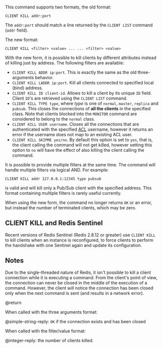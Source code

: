 This command supports two formats, the old format:

    CLIENT KILL addr:port

The `addr:port` should match a line returned by the `CLIENT LIST` command (`addr` field).

The new format:

    CLIENT KILL <filter> <value> ... ... <filter> <value>

With the new form, it is possible to kill clients by different attributes instead of killing just by address. The following filters are available:

* `CLIENT KILL ADDR ip:port`. This is exactly the same as the old three-arguments behavior.
* `CLIENT KILL LADDR ip:port`. Kill all clients connected to specified local (bind) address.
* `CLIENT KILL ID client-id`. Allows to kill a client by its unique `ID` field. Client `ID`'s are retrieved using the `CLIENT LIST` command.
* `CLIENT KILL TYPE type`, where *type* is one of `normal`, `master`, `replica` and `pubsub`. This closes the connections of **all the clients** in the specified class. Note that clients blocked into the `MONITOR` command are considered to belong to the `normal` class.
* `CLIENT KILL USER username`. Closes all the connections that are authenticated with the specified [ACL](/topics/acl) username, however it returns an error if the username does not map to an existing ACL user.
* `CLIENT KILL SKIPME yes/no`. By default this option is set to `yes`, that is, the client calling the command will not get killed, however setting this option to `no` will have the effect of also killing the client calling the command.

It is possible to provide multiple filters at the same time. The command will handle multiple filters via logical AND. For example:

    CLIENT KILL addr 127.0.0.1:12345 type pubsub

is valid and will kill only a Pub/Sub client with the specified address.
This format containing multiple filters is rarely useful currently.

When using the new form, the command no longer returns `OK` or an error, but instead the number of terminated clients, which may be zero.

## CLIENT KILL and Redis Sentinel

Recent versions of Redis Sentinel (Redis 2.8.12 or greater) use `CLIENT KILL` to kill clients when an instance is reconfigured, to force clients to perform the handshake with one Sentinel again and update its configuration.

## Notes

Due to the single-threaded nature of Redis, it isn't possible to kill a client connection while it is executing a command.
From the client's point of view, the connection can never be closed in the middle of the execution of a command.
However, the client will notice the connection has been closed only when the next command is sent (and results in a network error).

@return

When called with the three arguments format:

@simple-string-reply: `OK` if the connection exists and has been closed

When called with the filter/value format:

@integer-reply: the number of clients killed.
